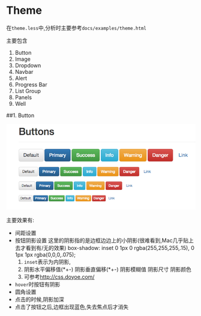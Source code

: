 # Theme

在`theme.less`中,分析时主要参考`docs/examples/theme.html`

主要包含

1. Button
2. Image
3. Dropdown
4. Navbar
5. Alert
6. Progress Bar
7. List Group
8. Panels
9. Well
 
##1. Button

![Button效果](QQ20151216-0.png)

主要效果有:

* 间距设置
* 按钮阴影设置
    这里的阴影指的是边框边边上的小阴影(很难看到,Mac几乎贴上去才看到有/无的效果)
        box-shadow: inset 0 1px 0 rgba(255,255,255,.15), 0 1px 1px rgba(0,0,0,.075);
    1. `inset`表示为内阴影,
    2. 阴影水平偏移值(\*+-) 阴影垂直偏移(\*+-) 阴影模糊值 阴影尺寸 阴影颜色
    3. 可参考<http://css.doyoe.com/>
* `hover`时按钮有阴影
* 圆角设置
* 点击的时候,阴影加深
* 点击了按钮之后,边框出现蓝色,失去焦点后才消失

